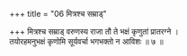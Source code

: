 +++
title = "06 मित्रश्च सम्राड्"

+++
मित्रश्च सम्राड् वरुणस्य राजा तौ ते भक्षं कृणुतां प्रातरग्ने ।  
तयोरहमनुभक्षं कृणोमि सूर्यवर्चा भगभक्तो न आविशः ॥ ७ ॥